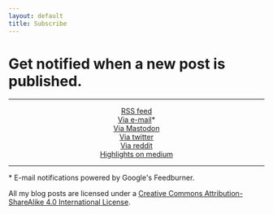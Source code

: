 ```yaml
---
layout: default
title: Subscribe
---
```


# Get notified when a new post is published.

---

<div style="text-align:center">    
  <a href="https://alex-esc.github.io/posts/feed.xml">RSS feed</a>
</div>


<div style="text-align:center">    
  <a href="https://feedburner.google.com/fb/a/mailverify?uri=alex-esc&amp;loc=en_US">Via e-mail</a>*
</div>


<div style="text-align:center">    
  <a href="https://bots.tinysubversions.com/u/alex_esc_blog_posts">Via Mastodon</a>
</div>

<div style="text-align:center">    
  <a href="https://twitter.com/alex_esc_tweets">Via twitter</a>
</div>


<div style="text-align:center">    
  <a href="https://www.reddit.com/r/alex_esc_reddit/">Via reddit</a>
</div>

<div style="text-align:center">    
  <a href="https://medium.com/@alexesc">Highlights on medium</a>
</div>


---

\* E-mail notifications powered by Google's Feedburner.

[feedb]: https://feeds.feedburner.com/alex-esc




All my blog posts are licensed under a [Creative Commons Attribution-ShareAlike 4.0 International License][l].


[l]: https://creativecommons.org/licenses/by-sa/4.0/
